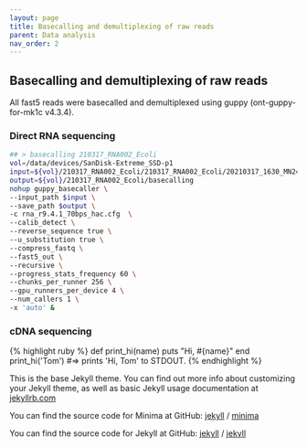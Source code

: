 ```yaml
---
layout: page
title: Basecalling and demultiplexing of raw reads 
parent: Data analysis
nav_order: 2
---
```


## Basecalling and demultiplexing of raw reads 
All fast5 reads were basecalled and demultiplexed using guppy (ont-guppy-for-mk1c v4.3.4).  

### Direct RNA sequencing   

```bash
## > basecalling 210317_RNA002_Ecoli
vol=/data/devices/SanDisk-Extreme_SSD-p1
input=${vol}/210317_RNA002_Ecoli/210317_RNA002_Ecoli/20210317_1630_MN24615_FAP64575_e847ffe7
output=${vol}/210317_RNA002_Ecoli/basecalling
nohup guppy_basecaller \
--input_path $input \
--save_path $output \
-c rna_r9.4.1_70bps_hac.cfg  \
--calib_detect \
--reverse_sequence true \
--u_substitution true \
--compress_fastq \
--fast5_out \
--recursive \
--progress_stats_frequency 60 \
--chunks_per_runner 256 \
--gpu_runners_per_device 4 \
--num_callers 1 \
-x 'auto' &
```

### cDNA sequencing   


{% highlight ruby %}
def print_hi(name)
  puts "Hi, #{name}"
end
print_hi('Tom')
#=> prints 'Hi, Tom' to STDOUT.
{% endhighlight %}

This is the base Jekyll theme. You can find out more info about customizing your Jekyll theme, as well as basic Jekyll usage documentation at [jekyllrb.com](https://jekyllrb.com/)

You can find the source code for Minima at GitHub:
[jekyll][jekyll-organization] /
[minima](https://github.com/jekyll/minima)

You can find the source code for Jekyll at GitHub:
[jekyll][jekyll-organization] /
[jekyll](https://github.com/jekyll/jekyll)


[jekyll-organization]: https://github.com/jekyll
